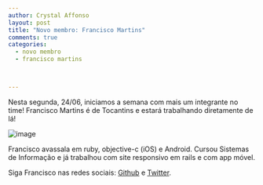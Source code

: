 ```yaml
---
author: Crystal Affonso
layout: post
title: "Novo membro: Francisco Martins"
comments: true
categories:
  - novo membro
  - francisco martins



---
```


Nesta segunda, 24/06, iniciamos a semana com mais um integrante no time! Francisco Martins é de Tocantins e estará trabalhando diretamente de lá!

<!--more-->

![image](/blog/images/posts/2013-06-25/francisco.jpg)

Francisco avassala em ruby, objective-c (iOS) e Android. Cursou Sistemas de Informação e já trabalhou com site responsivo em rails e com app móvel.

Siga Francisco nas redes sociais: [Github](https://github.com/franciscomxs) e [Twitter](https://twitter.com/franciscomxs).
